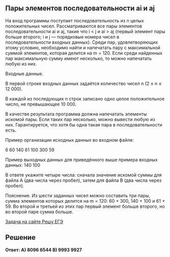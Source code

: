 ## Пары элементов последовательности ai и aj

На вход программы поступает последовательность из n целых положительных чисел. Рассматриваются все пары элементов последовательности ai и aj, такие что i < j и ai > aj (первый элемент пары больше второго; i и j — порядковые номера чисел в последовательности входных данных). Среди пар, удовлетворяющих этому условию, необходимо найти и напечатать пару с максимальной суммой элементов, которая делится на m = 120. Если среди найденных пар максимальную сумму имеют несколько, то можно напечатать любую из них.

Входные данные.

В первой строке входных данных задаётся количество чисел n (2 ≤ n ≤ 12 000).

В каждой из последующих n строк записано одно целое положительное число, не превышающее 10 000.

В качестве результата программа должна напечатать элементы искомой пары. Если таких пар несколько, можно вывести любую из них. Гарантируется, что хотя бы одна такая пара в последовательности есть.

Пример организации исходных данных во входном файле:

6
60
140
61
100
300
59

Пример выходных данных для приведённого выше примера входных данных: 140 100

В ответе укажите четыре числа: сначала значение искомой суммы для файла А (два числа через пробел), затем для файла B (два числа через пробел).

Пояснение. Из шести заданных чисел можно составить три пары, сумма элементов которых делится на m = 120: 60 + 300, 140 + 100 и 61 + 59. Во второй и третьей из этих пар первый элемент больше второго, но во второй паре сумма больше.

[Задача на сайте Решу ЕГЭ](https://inf-ege.sdamgia.ru/problem?id=28131)

## Решение

**Ответ: A) 8096 6544 B) 9993 9927**